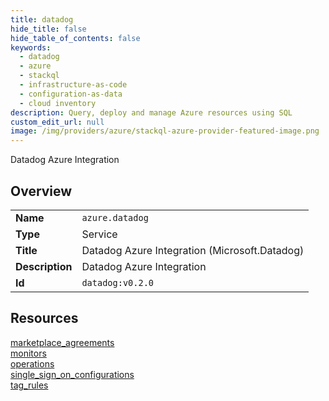 ```yaml
---
title: datadog
hide_title: false
hide_table_of_contents: false
keywords:
  - datadog
  - azure
  - stackql
  - infrastructure-as-code
  - configuration-as-data
  - cloud inventory
description: Query, deploy and manage Azure resources using SQL
custom_edit_url: null
image: /img/providers/azure/stackql-azure-provider-featured-image.png
---
```

Datadog Azure Integration  
    

## Overview
<table><tbody>
<tr><td><b>Name</b></td><td><code>azure.datadog</code></td></tr>
<tr><td><b>Type</b></td><td>Service</td></tr>
<tr><td><b>Title</b></td><td>Datadog Azure Integration (Microsoft.Datadog)</td></tr>
<tr><td><b>Description</b></td><td>Datadog Azure Integration</td></tr>
<tr><td><b>Id</b></td><td><code>datadog:v0.2.0</code></td></tr>
</tbody></table>

## Resources
<div class="row">
<div class="providerDocColumn">
<a href="/providers/azure/datadog/marketplace_agreements/">marketplace_agreements</a><br />
<a href="/providers/azure/datadog/monitors/">monitors</a><br />
<a href="/providers/azure/datadog/operations/">operations</a><br />
</div>
<div class="providerDocColumn">
<a href="/providers/azure/datadog/single_sign_on_configurations/">single_sign_on_configurations</a><br />
<a href="/providers/azure/datadog/tag_rules/">tag_rules</a><br />
</div>
</div>
